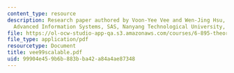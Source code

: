 ```yaml
---
content_type: resource
description: Research paper authored by Voon-Yee Vee and Wen-Jing Hsu, Centre for
  Advanced Information Systems, SAS, Nanyang Technological University, Singapore.
file: https://ol-ocw-studio-app-qa.s3.amazonaws.com/courses/6-895-theory-of-parallel-systems-sma-5509-fall-2003/99904e459b6b883bba42a84a4ae87348_vee99scalable.pdf
file_type: application/pdf
resourcetype: Document
title: vee99scalable.pdf
uid: 99904e45-9b6b-883b-ba42-a84a4ae87348
---
```

